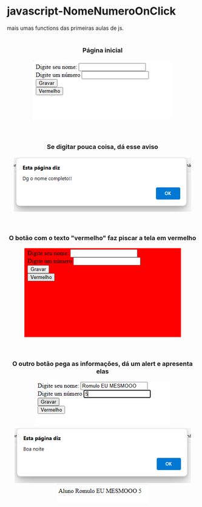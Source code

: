 # javascript-NomeNumeroOnClick
mais umas functions das primeiras aulas de js.
<br><br>
<div align="center">
  <h3>Página inicial</h3>
  <img src="ImagensGit/1.png">
</div>
<br><br>
<div align="center">
  <h3>Se digitar pouca coisa, dá esse aviso</h3>
  <img src="ImagensGit/2.png">
</div>
<br><br>
<div align="center">
  <h3>O botão com o texto "vermelho" faz piscar a tela em vermelho</h3>
  <img src="ImagensGit/3.png">
</div>
<br><br>
<div align="center">
  <h3>O outro botão pega as informações, dá um alert e apresenta elas</h3>
  <img src="ImagensGit/5.png"><img src="ImagensGit/4.png"><img src="ImagensGit/6.png">
</div>
